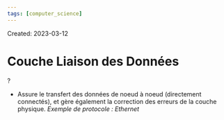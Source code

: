 ```yaml
---
tags: [computer_science] 
---
```

Created: 2023-03-12

# Couche Liaison des Données
?
- Assure le transfert des données de noeud à noeud (directement connectés), et gère également la correction des erreurs de la couche physique. *Exemple de protocole : Ethernet*
<!--SR:!2024-05-31,92,190-->